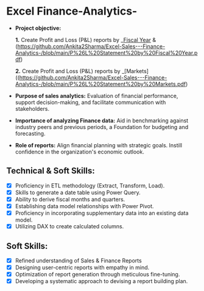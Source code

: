 # Excel Finance-Analytics-
- **Project objective:** 

    **1.** Create Profit and Loss (P&L) reports by _[Fiscal Year](https://github.com/Ankita2Sharma/Excel-Sales---Finance-Analytics-/blob/main/P%26L%20Statement%20by%20Months.pdf) & (https://github.com/Ankita2Sharma/Excel-Sales---Finance-Analytics-/blob/main/P%26L%20Statement%20by%20Fiscal%20Year.pdf)

   **2.** Create Profit and Loss (P&L) reports by _[Markets]((https://github.com/Ankita2Sharma/Excel-Sales---Finance-Analytics-/blob/main/P%26L%20Statement%20by%20Markets.pdf)

- **Purpose of sales analytics:** Evaluation of financial performance, support decision-making, and facilitate communication with stakeholders.

- **Importance of analyzing Finance data:** Aid in benchmarking against industry peers and previous periods, a Foundation for budgeting and forecasting.

- **Role of reports:** Align financial planning with strategic goals. Instill confidence in the organization's economic outlook.

## Technical & Soft Skills:
- [x]	Proficiency in ETL methodology (Extract, Transform, Load).
- [x]	Skills to generate a date table using Power Query.
- [x]	Ability to derive fiscal months and quarters.
- [x]	Establishing data model relationships with Power Pivot.
- [x]	Proficiency in incorporating supplementary data into an existing data model.
- [x]	Utilizing DAX to create calculated columns.

## Soft Skills:
- [x]	Refined understanding of Sales & Finance Reports
- [x]	Designing user-centric reports with empathy in mind.
- [x]	Optimization of report generation through meticulous fine-tuning.
- [x]	Developing a systematic approach to devising a report building plan.
